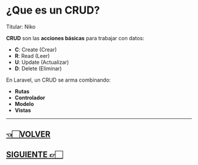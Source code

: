 # ¿Que es un CRUD?

Titular: Niko

**CRUD** son las **acciones básicas** para trabajar con datos:

- **C**: Create (Crear)
- **R**: Read (Leer)
- **U**: Update (Actualizar)
- **D**: Delete (Eliminar)

En Laravel, un CRUD se arma combinando:

- **Rutas**
- **Controlador**
- **Modelo**
- **Vistas**

---

## [👈🏻VOLVER](0.%20Laravel%20index.md)

## [SIGUIENTE 👉🏻](Snippets%20útiles.md)